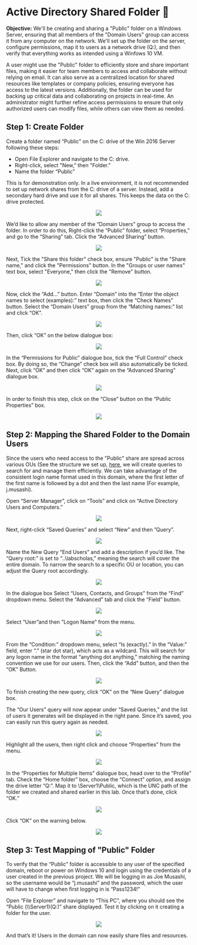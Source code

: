 # Active Directory Shared Folder 📁

**Objective:** We'll be creating and sharing a "Public" folder on a Windows Server, ensuring that all members of the "Domain Users" group can access it from any computer on the network. We'll set up the folder on the server, configure permissions, map it to users as a network drive (Q:), and then verify that everything works as intended using a Winfows 10 VM.

A user might use the "Public" folder to efficiently store and share important files, making it easier for team members to access and collaborate without relying on email. It can also serve as a centralized location for shared resources like templates or company policies, ensuring everyone has access to the latest versions. Additionally, the folder can be used for backing up critical data and collaborating on projects in real-time. An administrator might further refine access permissions to ensure that only authorized users can modify files, while others can view them as needed.

## Step 1: Create Folder

Create a folder named “Public” on the C: drive of the Win 2016 Server  following these steps:

- Open File Explorer and navigate to the C: drive.
- Right-click, select "New," then "Folder."
- Name the folder “Public”

This is for demonstration only. In a live environment, it is not recommended to set up network shares from the C: drive of a server. Instead, add a secondary hard drive and use it for all shares. This keeps the data on the C: drive protected.

<div align="center">
<img src="https://i.postimg.cc/RV89SC7M/0.png" >
</div>

We’d like to allow any member of the “Domain Users” group to access the folder. In order to do this, Right-click the “Public” folder, select “Properties,” and go to the “Sharing” tab. Click the “Advanced Sharing” button.

<div align="center">
<img src="https://i.postimg.cc/yNhzyFwd/1.png" >
</div>

Next, Tick the "Share this folder" check box, ensure "Public" is the "Share name," and click the "Permissions" button. In the "Groups or user names" text box, select "Everyone," then click the "Remove" button.

<div align="center">
    <img src="https://i.postimg.cc/HkymVGzb/2.png" >
</div>

Now, click the “Add…” button. Enter “Domain” into the “Enter the object names to select (examples):” text box, then click the “Check Names” button. Select the “Domain Users” group from the “Matching names:” list and click “OK”.

<div align="center">
    <img src="https://i.postimg.cc/hGRBmCZ6/3.png" >
</div>

Then, click “OK” on the below dialogue box:

<div align="center">
    <img src="https://i.postimg.cc/50xW7XVm/4.png" >
</div>

In the “Permissions for Public” dialogue box, tick the “Full Control” check box. By doing so, the “Change” check box will also automatically be ticked. Next, click “OK” and then click “OK” again on the “Advanced Sharing” dialogue box.

<div align="center">
    <img src="https://i.postimg.cc/fLBn6MWQ/5.png" >
</div>

In order to finish this step, click on the “Close” button on the “Public Properties” box.

<div align="center">
    <img src="https://i.postimg.cc/XqqSWtXG/6.png" >
</div>

## Step 2: Mapping the Shared Folder to the Domain Users

Since the users who need access to the "Public" share are spread across various OUs (See the structure we set up, [here](https://github.com/cybersecfaizan/Active-Directory-Ecosystem/blob/main/1.%20Active%20Directory%20Users%20and%20Organizational%20Units%20Setup.MD), we will create queries to search for and manage them efficiently. We can take advantage of the consistent login name format used in this domain, where the first letter of the first name is followed by a dot and then the last name (For example, j.musashi).

Open “Server Manager”, click on “Tools” and click on “Active Directory Users and Computers.”

<div align="center">
    <img src="https://i.postimg.cc/GhZw07Rt/7.png" >
</div>

Next, right-click “Saved Queries” and select “New” and then ”Query”.

<div align="center">
    <img src="https://i.postimg.cc/5yrc2pFP/8.png" >
</div>

Name the New Query “End Users” and add a description if you’d like. The “Query root:” is set to “..\labscholas,” meaning the search will cover the entire domain. To narrow the search to a specific OU or location, you can adjust the Query root accordingly.

<div align="center">
    <img src="https://i.postimg.cc/xjpV5jFK/9.png" >
</div>

In the dialogue box Select “Users, Contacts, and Groups” from the “Find” dropdown menu. Select the “Advanced” tab and click the “Field” button.

<div align="center">
    <img src="https://i.postimg.cc/DyWkMVtR/10.png" >
</div>

Select “User”and then ”Logon Name” from the menu.

<div align="center">
    <img src="https://i.postimg.cc/bvh7rZsj/11.png" >
</div>

From the “Condition:” dropdown menu, select “Is (exactly).” In the “Value:” field, enter “.” (star dot star), which acts as a wildcard. This will search for any logon name in the format “anything dot anything,” matching the naming convention we use for our users. Then, click the “Add” button, and then the “OK” Button.

<div align="center">
    <img src="https://i.postimg.cc/dVrMJ2QB/12.png" >
</div>

To finish creating the new query, click “OK” on the “New Query” dialogue box.

The “Our Users” query will now appear under “Saved Queries,” and the list of users it generates will be displayed in the right pane. Since it’s saved, you can easily run this query again as needed.

<div align="center">
    <img src="https://i.postimg.cc/MGmhQzQf/13.png" >
</div>

Highlight all the users, then right click and choose “Properties” from the menu.

<div align="center">
    <img src="https://i.postimg.cc/G236P6F7/14.png" >
</div>

In the “Properties for Multiple Items” dialogue box, head over to the “Profile” tab. Check the “Home folder” box, choose the “Connect” option, and assign the drive letter “Q:”. Map it to \\Server1\Public, which is the UNC path of the folder we created and shared earlier in this lab. Once that’s done, click “OK.”

<div align="center">
    <img src="https://i.postimg.cc/Y9XZd88p/15.png" >
</div>

Click “OK” on the warning below.

<div align="center">
    <img src="https://i.postimg.cc/MHv4NRr1/16.png" >
</div>

## Step 3: Test Mapping of "Public" Folder

To verify that the “Public” folder is accessible to any user of the specified domain, reboot or power on Windows 10 and login using the credentials of a user created in the previous project. We will be logging in as Joe Musashi, so the username would be “j.musashi” and the password, which the user will have to change when first logging in is “Pass1234!”

Open “File Explorer” and navigate to “This PC”, where you should see the “Public (\\\Server1)(Q:)” share displayed. Test it by clicking on it creating a folder for the user.

<div align="center">
    <img src="https://i.postimg.cc/1X2TQtL2/17.png" >
</div>

And that’s it! Users in the domain can now easily share files and resources.
